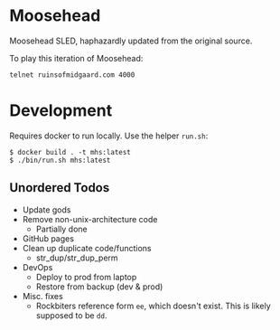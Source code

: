 # Moosehead

Moosehead SLED, haphazardly updated from the original source.  

To play this iteration of Moosehead:

```
telnet ruinsofmidgaard.com 4000
```

# Development

Requires docker to run locally. Use the helper `run.sh`:

```
$ docker build . -t mhs:latest
$ ./bin/run.sh mhs:latest
```

## Unordered Todos

* Update gods
* Remove non-unix-architecture code
  * Partially done
* GitHub pages
* Clean up duplicate code/functions
  * str_dup/str_dup_perm
* DevOps
  * Deploy to prod from laptop
  * Restore from backup (dev & prod)
* Misc. fixes
  * Rockbiters reference form `ee`, which doesn't exist.  This is likely supposed to be `dd`.
